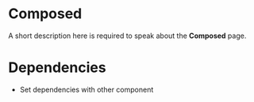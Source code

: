 Composed
========

A short description here is required to speak about the **Composed** page.


Dependencies
=========

- Set dependencies with other component


